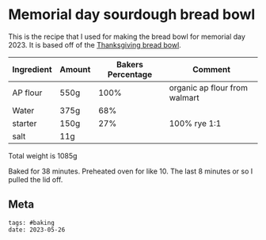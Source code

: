 # Memorial day sourdough bread bowl

This is the recipe that I used for making the bread bowl for memorial day 2023. It is based off of the [Thanksgiving bread bowl](../549).

| Ingredient | Amount | Bakers Percentage | Comment                       |
| ---------- | ------ | ----------------- | ----------------------------- |
| AP flour   | 550g   | 100%              | organic ap flour from walmart |
| Water      | 375g   | 68%               |                               |
| starter    | 150g   | 27%               | 100% rye 1:1                  |
| salt       | 11g    |                   |                               |

Total weight is 1085g

Baked for 38 minutes. Preheated oven for like 10. The last 8 minutes or so I pulled the lid off.

## Meta

    tags: #baking
    date: 2023-05-26
